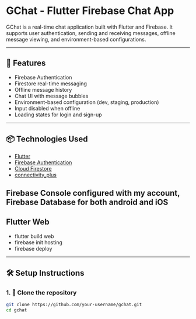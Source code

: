 # GChat - Flutter Firebase Chat App

GChat is a real-time chat application built with Flutter and Firebase. It supports user authentication, sending and receiving messages, offline message viewing, and environment-based configurations.

---

## 🚀 Features

- Firebase Authentication
- Firestore real-time messaging
- Offline message history
- Chat UI with message bubbles
- Environment-based configuration (dev, staging, production)
- Input disabled when offline
- Loading states for login and sign-up

---

## 📦 Technologies Used

- [Flutter](https://flutter.dev)
- [Firebase Authentication](https://firebase.google.com/docs/auth)
- [Cloud Firestore](https://firebase.google.com/docs/firestore)
- [connectivity_plus](https://pub.dev/packages/connectivity_plus)


## Firebase Console configured with my account, Firebase Database for both android and iOS

## Flutter Web
- flutter build web
- firebase init hosting
- firebase deploy


---

## 🛠️ Setup Instructions

### 1. 📁 Clone the repository

```bash
git clone https://github.com/your-username/gchat.git
cd gchat

